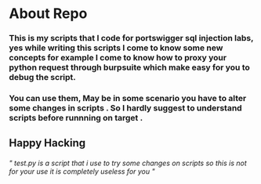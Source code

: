 # About Repo
### This is my scripts that I code for portswigger sql injection labs, yes while writing this scripts I come to know some new concepts for example I come to know how to proxy your python request through burpsuite which make easy for you to debug the script.

### You can use them, May be in some scenario you have to alter some changes in scripts . So I hardly suggest to understand scripts before runnning on target .

##                     Happy Hacking       




###### " test.py is a script that i use to try some changes on scripts so this is not for your use it is completely useless for you "
